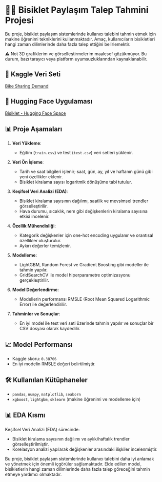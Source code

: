 # 🚴‍♂️ Bisiklet Paylaşım Talep Tahmini Projesi

Bu proje, bisiklet paylaşım sistemlerinde kullanıcı talebini tahmin etmek için makine öğrenimi tekniklerini kullanmaktadır. Amaç, kullanıcıların bisikletleri hangi zaman dilimlerinde daha fazla talep ettiğini belirlemektir.

⚠️ Not
3D grafiklerim ve görselleştirmelerim maalesef gözükmüyor. Bu durum, bazı tarayıcı veya platform uyumsuzluklarından kaynaklanabilir.

## 🔗 Kaggle Veri Seti
[Bike Sharing Demand](https://www.kaggle.com/c/bike-sharing-demand)

## 🔗 Hugging Face Uygulaması
[Bisiklet - Hugging Face Space](https://huggingface.co/spaces/btulftma/bikepredict)

## 📊 Proje Aşamaları
1. **Veri Yükleme**:
   - Eğitim (`train.csv`) ve test (`test.csv`) veri setleri yüklenir.

2. **Veri Ön İşleme**:
   - Tarih ve saat bilgileri işlenir; saat, gün, ay, yıl ve haftanın günü gibi yeni özellikler eklenir.
   - Bisiklet kiralama sayısı logaritmik dönüşüme tabi tutulur.

3. **Keşifsel Veri Analizi (EDA)**:
   - Bisiklet kiralama sayısının dağılımı, saatlik ve mevsimsel trendler görselleştirilir.
   - Hava durumu, sıcaklık, nem gibi değişkenlerin kiralama sayısına etkisi incelenir.

4. **Özellik Mühendisliği**:
   - Kategorik değişkenler için one-hot encoding uygulanır ve orantısal özellikler oluşturulur.
   - Aykırı değerler temizlenir.

5. **Modelleme**:
   - LightGBM, Random Forest ve Gradient Boosting gibi modeller ile tahmin yapılır.
   - GridSearchCV ile model hiperparametre optimizasyonu gerçekleştirilir.

6. **Model Değerlendirme**:
   - Modellerin performansı RMSLE (Root Mean Squared Logarithmic Error) ile değerlendirilir.

7. **Tahminler ve Sonuçlar**:
   - En iyi model ile test veri seti üzerinde tahmin yapılır ve sonuçlar bir CSV dosyası olarak kaydedilir.

## 📈 Model Performansı
- Kaggle skoru: `0.38706`
- En iyi modelin RMSLE değeri belirtilmiştir.

## 🛠️ Kullanılan Kütüphaneler
- `pandas`, `numpy`, `matplotlib`, `seaborn`
- `xgboost`, `lightgbm`, `sklearn` (makine öğrenimi ve modelleme için)

## 📊 EDA Kısmı
Keşifsel Veri Analizi (EDA) sürecinde:
- Bisiklet kiralama sayısının dağılımı ve aylık/haftalık trendler görselleştirilmiştir.
- Korelasyon analizi yapılarak değişkenler arasındaki ilişkiler incelenmiştir.

Bu proje, bisiklet paylaşım sistemlerinde kullanıcı talebini daha iyi anlamak ve yönetmek için önemli içgörüler sağlamaktadır. Elde edilen model, bisikletlerin hangi zaman dilimlerinde daha fazla talep göreceğini tahmin etmeye yardımcı olmaktadır.
